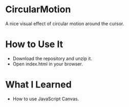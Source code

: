 # CircularMotion

A nice visual effect of circular motion around the cursor.

# How to Use It

- Download the repository and unzip it.
- Open index.html in your browser.

# What I Learned

- How to use JavaScript Canvas.
